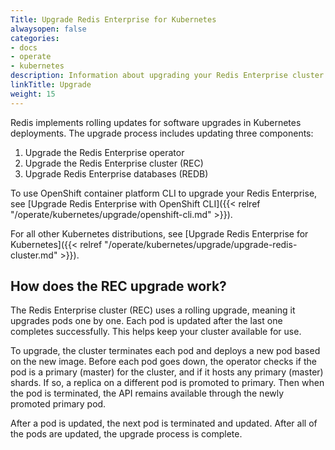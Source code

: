 ```yaml
---
Title: Upgrade Redis Enterprise for Kubernetes
alwaysopen: false
categories:
- docs
- operate
- kubernetes
description: Information about upgrading your Redis Enterprise cluster on Kubernetes.
linkTitle: Upgrade
weight: 15
---
```


Redis implements rolling updates for software upgrades in Kubernetes deployments. The upgrade process includes updating three components:

  1. Upgrade the Redis Enterprise operator
  2. Upgrade the Redis Enterprise cluster (REC)
  3. Upgrade Redis Enterprise databases (REDB)

To use OpenShift container platform CLI to upgrade your Redis Enterprise, see [Upgrade Redis Enterprise with OpenShift CLI]({{< relref "/operate/kubernetes/upgrade/openshift-cli.md" >}}).

For all other Kubernetes distributions, see [Upgrade Redis Enterprise for Kubernetes]({{< relref "/operate/kubernetes/upgrade/upgrade-redis-cluster.md" >}}).

## How does the REC upgrade work?

The Redis Enterprise cluster (REC) uses a rolling upgrade, meaning it upgrades pods one by one. Each pod is updated after the last one completes successfully. This helps keep your cluster available for use.

To upgrade, the cluster terminates each pod and deploys a new pod based on the new image.
  Before each pod goes down, the operator checks if the pod is a primary (master) for the cluster, and if it hosts any primary (master) shards. If so, a replica on a different pod is promoted to primary. Then when the pod is terminated, the API remains available through the newly promoted primary pod.

After a pod is updated, the next pod is terminated and updated.
After all of the pods are updated, the upgrade process is complete.

